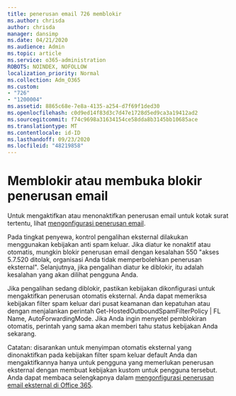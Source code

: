 ```yaml
---
title: penerusan email 726 memblokir
ms.author: chrisda
author: chrisda
manager: dansimp
ms.date: 04/21/2020
ms.audience: Admin
ms.topic: article
ms.service: o365-administration
ROBOTS: NOINDEX, NOFOLLOW
localization_priority: Normal
ms.collection: Adm_O365
ms.custom:
- "726"
- "1200004"
ms.assetid: 8865c68e-7e8a-4135-a254-d7f69f1ded30
ms.openlocfilehash: c0d9ed14f83d3c7d47e1728d5ed9ca3a19412ad2
ms.sourcegitcommit: f74c9698a31634154ce58dda8b3145bb10685ace
ms.translationtype: MT
ms.contentlocale: id-ID
ms.lasthandoff: 09/23/2020
ms.locfileid: "48219858"
---
```

# <a name="blocking-or-unblocking-email-forwarding"></a>Memblokir atau membuka blokir penerusan email

Untuk mengaktifkan atau menonaktifkan penerusan email untuk kotak surat tertentu, lihat [mengonfigurasi penerusan email](https://docs.microsoft.com/microsoft-365/admin/email/configure-email-forwarding).

Pada tingkat penyewa, kontrol pengalihan eksternal dilakukan menggunakan kebijakan anti spam keluar. Jika diatur ke nonaktif atau otomatis, mungkin blokir penerusan email dengan kesalahan 550 "akses 5.7.520 ditolak, organisasi Anda tidak memperbolehkan penerusan eksternal". Selanjutnya, jika pengalihan diatur ke diblokir, itu adalah kesalahan yang akan dilihat pengguna Anda.

Jika pengalihan sedang diblokir, pastikan kebijakan dikonfigurasi untuk mengaktifkan penerusan otomatis eksternal. Anda dapat memeriksa kebijakan filter spam keluar dari pusat keamanan dan kepatuhan atau dengan menjalankan perintah Get-HostedOutboundSpamFilterPolicy | FL Name, AutoForwardingMode. Jika Anda ingin menyetel pemblokiran otomatis, perintah yang sama akan memberi tahu status kebijakan Anda sekarang.

Catatan: disarankan untuk menyimpan otomatis eksternal yang dinonaktifkan pada kebijakan filter spam keluar default Anda dan mengaktifkannya hanya untuk pengguna yang memerlukan penerusan eksternal dengan membuat kebijakan kustom untuk pengguna tersebut. Anda dapat membaca selengkapnya dalam [mengonfigurasi penerusan email eksternal di Office 365](https://docs.microsoft.com/microsoft-365/security/office-365-security/external-email-forwarding).